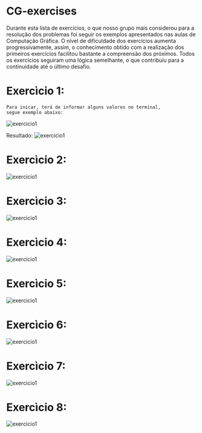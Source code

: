 # CG-exercises

  Durante esta lista de exercícios, o que nosso grupo mais considerou para a resolução dos problemas foi seguir os exemplos apresentados nas aulas de Computação Gráfica. O nível de dificuldade dos exercícios aumenta progressivamente, assim, o conhecimento obtido com a realização dos primeiros exercícios facilitou bastante a compreensão dos próximos. Todos os exercícios seguiram uma lógica semelhante, o que contribuiu para a continuidade até o último desafio.



# Exercìcio 1:
    Para inicar, terá de informar alguns valores no terminal,
    segue exemplo abaixo:
![exercicio1](Images/exercicio1input.png)

Resultado:
![exercicio1](Images/exercicio1.png)

# Exercìcio 2:
![exercicio1](Images/exercicio2.png)

# Exercìcio 3:
![exercicio1](Images/exercicio3.gif)

# Exercìcio 4:
![exercicio1](Images/exercicio4.gif)

# Exercìcio 5:
![exercicio1](Images/exercicio5.png)

# Exercìcio 6:
![exercicio1](Images/exercicio6.png)

# Exercìcio 7:
![exercicio1](Images/exercicio7.png)

# Exercìcio 8:
![exercicio1](Images/exercicio8.png)